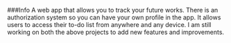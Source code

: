 ###Info
A web app that allows you to track your future works. There is an authorization system so you can have your own profile in the app. It allows users to access their to-do list from anywhere and any device. I am still working on both the above projects to add new features and improvements.
